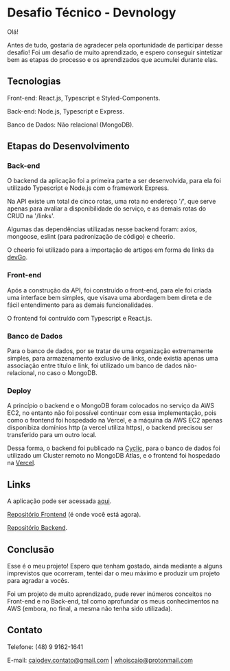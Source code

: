 # Desafio Técnico - Devnology

Olá!

Antes de tudo, gostaria de agradecer pela oportunidade de participar desse desafio! Foi um desafio de muito aprendizado, e espero conseguir sintetizar bem as etapas do processo e os aprendizados que acumulei durante elas.

## Tecnologias

Front-end: React.js, Typescript e Styled-Components.

Back-end: Node.js, Typescript e Express.

Banco de Dados: Não relacional (MongoDB).

## Etapas do Desenvolvimento

### Back-end

O backend da aplicação foi a primeira parte a ser desenvolvida, para ela foi utilizado Typescript e Node.js com o framework Express.

Na API existe um total de cinco rotas, uma rota no endereço '/', que serve apenas para avaliar a disponibilidade do serviço, e as demais rotas do CRUD na '/links'.

Algumas das dependências utilizadas nesse backend foram: axios, mongoose, eslint (para padronização de código) e cheerio.

O cheerio foi utilizado para a importação de artigos em forma de links da [devGo](https://devgo.com.br/).

### Front-end

Após a construção da API, foi construído o front-end, para ele foi criada uma interface bem simples, que visava uma abordagem bem direta e de fácil entendimento para as demais funcionalidades.

O frontend foi contruído com Typescript e React.js.

### Banco de Dados

Para o banco de dados, por se tratar de uma organização extremamente simples, para armazenamento exclusivo de links, onde existia apenas uma associação entre título e link, foi utilizado um banco de dados não-relacional, no caso o MongoDB.

### Deploy

A princípio o backend e o MongoDB foram colocados no serviço da AWS EC2, no entanto não foi possível continuar com essa implementação, pois como o frontend foi hospedado na Vercel, e a máquina da AWS EC2 apenas disponibiza domínios http (a vercel utiliza https), o backend precisou ser transferido para um outro local.

Dessa forma, o backend foi publicado na [Cyclic](https://www.cyclic.sh/), para o banco de dados foi utilizado um Cluster remoto no MongoDB Atlas, e o frontend foi hospedado na [Vercel](https://vercel.com/).

## Links

A aplicação pode ser acessada [aqui](https://link-manager-whoiscaio.vercel.app/links).

[Repositório Frontend](https://github.com/whoiscaio/links-view) (é onde você está agora).

[Repositório Backend](https://github.com/whoiscaio/links-api).

## Conclusão

Esse é o meu projeto! Espero que tenham gostado, ainda mediante a alguns imprevistos que ocorreram, tentei dar o meu máximo e produzir um projeto para agradar a vocês.

Foi um projeto de muito aprendizado, pude rever inúmeros conceitos no Front-end e no Back-end, tal como aprofundar os meus conhecimentos na AWS (embora, no final, a mesma não tenha sido utilizada).

## Contato

Telefone: (48) 9 9162-1641

E-mail: caiodev.contato@gmail.com | whoiscaio@protonmail.com

